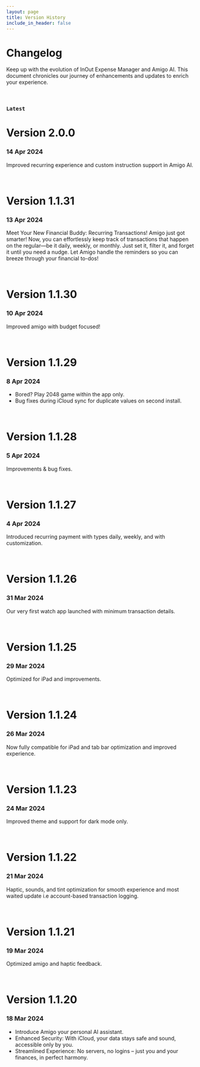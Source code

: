 ```yaml
---
layout: page
title: Version History
include_in_header: false
---
```


# Changelog
Keep up with the evolution of InOut Expense Manager and Amigo AI. This document chronicles our journey of enhancements and updates to enrich your experience.

<br>

### `Latest`
# **Version 2.0.0**
### 14 Apr 2024
Improved recurring experience and custom instruction support in Amigo AI.

<br>

# **Version 1.1.31**
### 13 Apr 2024
Meet Your New Financial Buddy: Recurring Transactions! Amigo just got smarter! Now, you can effortlessly keep track of transactions that happen on the regular—be it daily, weekly, or monthly. Just set it, filter it, and forget it until you need a nudge. Let Amigo handle the reminders so you can breeze through your financial to-dos!

<br>

# **Version 1.1.30**
### 10 Apr 2024
Improved amigo with budget focused!

<br>

# **Version 1.1.29**
### 8 Apr 2024
- Bored? Play 2048 game within the app only.
- Bug fixes during iCloud sync for duplicate values on second install.

<br>

# **Version 1.1.28**
### 5 Apr 2024
Improvements & bug fixes.

<br>

# **Version 1.1.27**
### 4 Apr 2024
Introduced recurring payment with types daily, weekly, and with customization.

<br>

# **Version 1.1.26**
### 31 Mar 2024
Our very first watch app launched with minimum transaction details.

<br>

# **Version 1.1.25**
### 29 Mar 2024
Optimized for iPad and improvements.

<br>

# **Version 1.1.24**
### 26 Mar 2024
Now fully compatible for iPad and tab bar optimization and improved experience.

<br>

# **Version 1.1.23**
### 24 Mar 2024
Improved theme and support for dark mode only.

<br>

# **Version 1.1.22**
### 21 Mar 2024
Haptic, sounds, and tint optimization for smooth experience and most waited update i.e account-based transaction logging.

<br>

# **Version 1.1.21**
### 19 Mar 2024
Optimized amigo and haptic feedback.

<br>

# **Version 1.1.20**
### 18 Mar 2024
- Introduce Amigo your personal AI assistant.
- Enhanced Security: With iCloud, your data stays safe and sound, accessible only by you.
- Streamlined Experience: No servers, no logins – just you and your finances, in perfect harmony.

